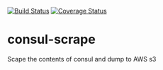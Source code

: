 [![Build Status](https://travis-ci.org/jonnybazookatone/consul-scrape.svg?branch=master)](https://travis-ci.org/jonnybazookatone/consul-scrape)
[![Coverage Status](https://coveralls.io/repos/jonnybazookatone/consul-scrape/badge.svg?branch=master&service=github)](https://coveralls.io/github/jonnybazookatone/consul-scrape?branch=master)
# consul-scrape
Scape the contents of consul and dump to AWS s3
